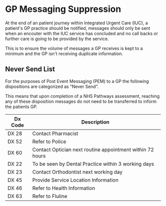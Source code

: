 # GP Messaging Suppression

At the end of an patient journey within Integrated Urgent Care (IUC), a patient's GP practice should be notified, messages should only be sent when an encouter with the IUC service has concluded and no call backs or further care is going to be provided by the service. 

This is to ensure the volume of messages a GP receives is kept to a minimum and the GP isn't receiving duplicate information.


## Never Send List

For the purposes of Post Event Messaging (PEM) to a GP the following dispositions are categorized as “Never Send”. 

This means that upon completion of a NHS Pathways assessment, reaching any of these disposition messages do not need to be transferred to inform the patients GP.

| Dx Code | Description                              |
| ------- | ---------------------------------------- |
| DX 28   | Contact Pharmacist                       |
| DX 52   | Refer to Police                          |
| DX 60   | Contact Optician next routine appointment within 72 hours |
| DX 22   | To be seen by Dental Practice within 3 working days |
| DX 23   | Contact Orthodontist next working day    |
| DX 45   | Provide Service Location Information     |
| DX 46   | Refer to Health Information              |
| DX 63   | Refer to Fluline                         |

